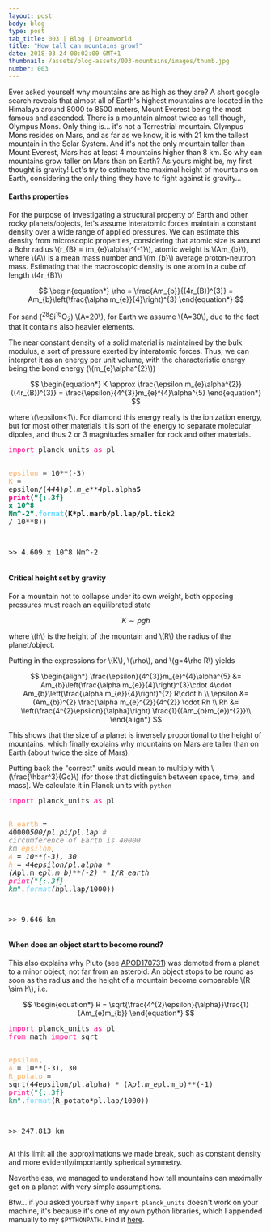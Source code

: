 ```yaml
---
layout: post
body: blog
type: post
tab_title: 003 | Blog | Dreamworld
title: "How tall can mountains grow?"
date: 2018-03-24 00:02:00 GMT+1
thumbnail: /assets/blog-assets/003-mountains/images/thumb.jpg
number: 003
---
```


Ever asked yourself why mountains are as high as they are?
A short google search reveals that almost all of Earth's highest mountains are located in the Himalaya around 8000 to 8500 meters, Mount Everest being the most famous and ascended.
There is a mountain almost twice as tall though, Olympus Mons. Only thing is&#x2026; it's not a Terrestrial mountain.
Olympus Mons resides on Mars, and as far as we know, it is with 21 km the tallest mountain in the Solar System.
And it's not the only mountain taller than Mount Everest, Mars has at least 4 mountains higher than 8 km.
So why can mountains grow taller on Mars than on Earth?
As yours might be, my first thought is gravity!
Let's try to estimate the maximal height of mountains on Earth, considering the only thing they have to fight against is gravity&#x2026;

<!--more-->

#### Earths properties

For the purpose of investigating a structural property of Earth and other rocky planets/objects, let's assume interatomic forces maintain a constant density over a wide range of applied pressures.
We can estimate this density from microscopic properties, considering that atomic size is around a Bohr radius \\(r_{B} = (m_{e}\alpha)^{-1}\\), atomic weight is \\(Am_{b}\\), where \\(A\\) is a mean mass number and \\(m_{b}\\) average proton-neutron mass.
Estimating that the macroscopic density is one atom in a cube of length \\(4r_{B}\\)

$$
\begin{equation*}
 \rho = \frac{Am_{b}}{(4r_{B})^{3}} = Am_{b}\left(\frac{\alpha m_{e}}{4}\right)^{3}
\end{equation*}
$$

For sand (<sup>28</sup>Si<sup>16</sup>O<sub>2</sub>) \\(A=20\\), for Earth we assume \\(A=30\\), due to the fact that it contains also heavier elements.

The near constant density of a solid material is maintained by the bulk modulus, a sort of pressure exerted by interatomic forces.
Thus, we can interpret it as an energy per unit volume, with the characteristic energy being the bond energy (\\(m_{e}\alpha^{2}\\))

$$
\begin{equation*}
 K \approx \frac{\epsilon m_{e}\alpha^{2}}{(4r_{B})^{3}} = \frac{\epsilon}{4^{3}}m_{e}^{4}\alpha^{5}
\end{equation*}
$$

where \\(\epsilon<1\\).
For diamond this energy really is the ionization energy, but for most other materials it is sort of the energy to separate molecular dipoles, and thus 2 or 3 magnitudes smaller for rock and other materials.

<div class="src-python">
<pre class="src src-python"><span style="color: #FF0087;">import</span> planck_units <span style="color: #FF0087;">as</span> pl

<span style="color: #FFAF5F;">epsilon</span> = 10**(-3)
<span style="color: #FFAF5F;">K</span> = epsilon/(4*4*4)*pl.m_e**4*pl.alpha**5
<span style="color: #FF0087;">print</span>(<span style="color: #00875F;">"{:.3f} x 10^8 Nm^-2"</span>.<span style="color: #5FD7FF;">format</span>(K*pl.marb/pl.lap/pl.tick**2 / 10**8))

&gt;&gt; 4.609 x 10^8 Nm^-2
</pre>
</div>

#### Critical height set by gravity

For a mountain not to collapse under its own weight, both opposing pressures must reach an equilibrated state

$$
\begin{equation*}
 K \sim \rho g h
\end{equation*}
$$

where \\(h\\) is the height of the mountain and \\(R\\) the radius of the planet/object.

Putting in the expressions for \\(K\\), \\(\rho\\), and \\(g=4\rho R\\) yields

$$
\begin{align*}
 \frac{\epsilon}{4^{3}}m_{e}^{4}\alpha^{5} &= Am_{b}\left(\frac{\alpha m_{e}}{4}\right)^{3}\cdot 4\cdot Am_{b}\left(\frac{\alpha m_{e}}{4}\right)^{2} R\cdot h \\
 \epsilon &= (Am_{b})^{2} \frac{\alpha m_{e}^{2}}{4^{2}} \cdot Rh \\
 Rh &= \left(\frac{4^{2}\epsilon}{\alpha}\right) \frac{1}{(Am_{b}m_{e})^{2}}\\
\end{align*}
$$

This shows that the size of a planet is inversely proportional to the height of mountains, which finally explains why mountains on Mars are taller than on Earth (about twice the size of Mars).

Putting back the "correct" units would mean to multiply with \\(\frac{\hbar^3}{Gc}\\) (for those that distinguish between space, time, and mass).
We calculate it in Planck units with `python`

<div class="src-python">
<pre class="src src-python"><span style="color: #FF0087;">import</span> planck_units <span style="color: #FF0087;">as</span> pl

<span style="color: #FFAF5F;">R_earth</span> = 40000*500/pl.pi/pl.lap  <span style="color: #878787;"># </span><span style="color: #878787;">circumference of Earth is 40000 km</span>
<span style="color: #FFAF5F;">epsilon</span>, <span style="color: #FFAF5F;">A</span> = 10**(-3), 30
<span style="color: #FFAF5F;">h</span> = 4*4*epsilon/pl.alpha * (A*pl.m_e*pl.m_b)**(-2) * 1/R_earth
<span style="color: #FF0087;">print</span>(<span style="color: #00875F;">"{:.3f} km"</span>.<span style="color: #5FD7FF;">format</span>(h*pl.lap/1000))

&gt;&gt; 9.646 km
</pre>
</div>

#### When does an object start to become round?

This also explains why Pluto (see <a href="https://apod.nasa.gov/apod/ap170731.html">APOD170731</a>) was demoted from a planet to a minor object, not far from an asteroid.
An object stops to be round as soon as the radius and the height of a mountain become comparable \\(R \sim h\\), i.e.

$$
\begin{equation*}
 R = \sqrt{\frac{4^{2}\epsilon}{\alpha}}\frac{1}{Am_{e}m_{b}}
\end{equation*}
$$

<div class="src-python">
<pre class="src src-python"><span style="color: #FF0087;">import</span> planck_units <span style="color: #FF0087;">as</span> pl
<span style="color: #FF0087;">from</span> math <span style="color: #FF0087;">import</span> sqrt

<span style="color: #FFAF5F;">epsilon</span>, <span style="color: #FFAF5F;">A</span> = 10**(-3), 30
<span style="color: #FFAF5F;">R_potato</span> = sqrt(4*4*epsilon/pl.alpha) * (A*pl.m_e*pl.m_b)**(-1)
<span style="color: #FF0087;">print</span>(<span style="color: #00875F;">"{:.3f} km"</span>.<span style="color: #5FD7FF;">format</span>(R_potato*pl.lap/1000))

&gt;&gt; 247.813 km
</pre>
</div>

At this limit all the approximations we made break, such as constant density and more evidently/importantly spherical symmetry.

Nevertheless, we managed to understand how tall mountains can maximally get on a planet with very simple assumptions.


Btw... if you asked yourself why `import planck_units` doesn't work on your machine, it's because it's one of my own python libraries, which I appended manually to my `$PYTHONPATH`. Find it [here](https://github.com/phdenzel/pylib).
